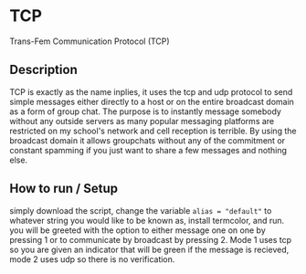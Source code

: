 # TCP
Trans-Fem Communication Protocol (TCP)
## Description
TCP is exactly as the name inplies, it uses the tcp and udp protocol to send simple messages either directly to a host or on the entire broadcast domain as a form of group chat. The purpose is to instantly message somebody without any outside servers as many popular messaging platforms are restricted on my school's network and cell reception is terrible. By using the broadcast domain it allows groupchats without any of the commitment or constant spamming if you just want to share a few messages and nothing else.
## How to run / Setup
simply download the script, change the variable `alias = "default"` to whatever string you would like to be known as, install termcolor, and run. you will be greeted with the option to either message one on one by pressing 1 or to communicate by broadcast by pressing 2. Mode 1 uses tcp so you are given an indicator that will be green if the message is recieved, mode 2 uses udp so there is no verification.
